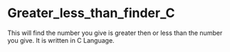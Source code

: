 # Greater_less_than_finder_C
This will find the number you give is greater then or less than the number you give. It is written in C Language.
